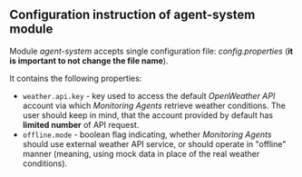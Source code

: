 ## Configuration instruction of agent-system module

Module _agent-system_ accepts single configuration file: _config.properties_ (**it is important to not change the file
name**).

It contains the following properties:

- `weather.api.key` - key used to access the default _OpenWeather API_ account via which _Monitoring Agents_ retrieve
  weather conditions. The user should keep in mind, that the account provided by default has **limited number** of API
  request.
- `offline.mode` - boolean flag indicating, whether _Monitoring Agents_ should use external weather API service, or
  should operate in "offline" manner (meaning, using mock data in place of the real weather conditions).
